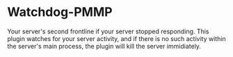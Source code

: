# Watchdog-PMMP
Your server's second frontline if your server stopped responding. This plugin watches for your server activity, 
and if there is no such activity within the server's main process, the plugin will kill the server immidiately.
